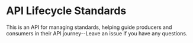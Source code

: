 # API Lifecycle Standards
This is an API for managing standards, helping guide producers and consumers in their API journey--Leave an issue if you have any questions.